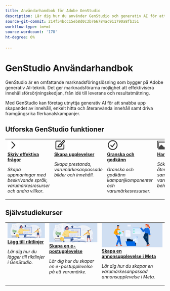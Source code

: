 ```yaml
---
title: Användarhandbok för Adobe GenStudio
description: Lär dig hur du använder GenStudio och generativ AI för att personalisera innehållsleveranskedjan.
source-git-commit: 214f54bcc15eb8d0c3b766784ac911790a8fb351
workflow-type: tm+mt
source-wordcount: '178'
ht-degree: 0%

---
```


# GenStudio Användarhandbok

GenStudio är en omfattande marknadsföringslösning som bygger på Adobe generativ AI-teknik. Det ger marknadsförarna möjlighet att effektivisera innehållsförsörjningskedjan, från idé till leverans och resultatmätning.

Med GenStudio kan företag utnyttja generativ AI för att snabba upp skapandet av innehåll, enkelt hitta och återanvända innehåll samt driva framgångsrika flerkanalskampanjer.

## Utforska GenStudio funktioner

<table style="table-layout:fixed">
<tr style="border: 0;">
   <td valign="top">
      <a href="../user-guide/effective-prompts.md">
      <img alt="Höger vinklad" src="../assets/icons/icon-chevronRight.svg" width="35">
      </a>
      <div>
         <a href="../user-guide/effective-prompts.md">
         <strong> Skriv effektiva frågor </strong>
         </a>
      </div>
      <p>
         <em>Skapa uppmaningar med beskrivande språk, varumärkesresurser och andra villkor.</em>
      </p>
   </td>
   <td valign="top">
      <a href="../user-guide/create/overview.md">
      <img alt="Pensel" src="../assets/icons/icon-create.svg" width="35">
      </a>
      <div>
         <a href="../user-guide/create/overview.md">
         <strong> Skapa upplevelser </strong>
         </a>
      </div>
      <p>
         <em>Skapa prestanda, varumärkesanpassade bilder och innehåll.</em>
      </p>
   </td>
   <td valign="top">
      <a href="../user-guide/approvals/overview.md">
      <img alt="Markering" src="../assets/icons/icon-checkmarkCircle.svg" width="35">
      </a>
      <div>
         <a href="../user-guide/approvals/overview.md">
         <strong> Granska och godkänn </strong>
         </a>
      </div>
      <p>
         <em>Granska och godkänn kampanjkomponenter och varumärkesresurser.</em>
      </p>
   </td>
   <td valign="top">
      <a href="../user-guide/content/overview.md">
      <img alt="Stödraster" src="../assets/icons/icon-images.svg" width="35">
      </a>
      <div>
         <a href="../user-guide/content/overview.md">
         <strong> Hantera innehåll </strong>
         </a>
      </div>
      <p>
         <em>Sök, hantera och återanvänd innehåll samtidigt som varumärkesriktlinjerna behålls.</em>
      </p>
   </td>
   <td valign="top">
      <a href="../user-guide/insights/overview.md">
      <img alt="Diagram" src="../assets/icons/icon-dataAnalytics.svg" width="35">
      </a>
      <div>
         <a href="../user-guide/insights/overview.md">
         <strong> Visa insikter </strong>
         </a>
      </div>
      <p>
         <em>Optimera innehållsprestanda baserat på användning i realtid.</em>
      </p>
   </td>
</tr>
</table>

## Självstudiekurser

<table style="table-layout:fixed">
<td valign="top">
   <div>
      <a href="/help/user-guide/guidelines/add-guidelines.md">
      <img alt="Lägg till riktlinjer" src="../assets/card-create-assets.png">
      <strong>Lägg till riktlinjer</strong>
      </a>
   </div>
   <p>
      <em>Lär dig hur du lägger till riktlinjer i GenStudio.</em>
   </p>
</td>
<td valign="top">
   <div>
      <a href="/help/tutorials/create-email-experience.md">
      <img alt="Idéer, böcker, penna, dator" src="../assets/card-create-assets.png">
      <strong>Skapa en e-postupplevelse</strong>
      </a>
   </div>
   <p>
      <em>Lär dig hur du skapar en e-postupplevelse på ett varumärke.</em>
   </p>
</td>
<td valign="top">
   <div>
      <a href="/help/tutorials/create-meta-ad.md">
      <img alt="Personer som flyttar filer till en mapp" src="../assets/card-manage-content.png">
      <strong>Skapa en annonsupplevelse i Meta </strong>
      </a>
   </div>
   <p>
      <em>Lär dig hur du skapar en varumärkesanpassad annonsupplevelse i Meta.</em>
   </p>
</td>
</table>

